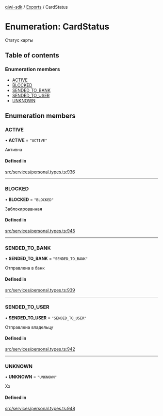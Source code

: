 [qiwi-sdk](../README.md) / [Exports](../modules.md) / CardStatus

# Enumeration: CardStatus

Статус карты

## Table of contents

### Enumeration members

- [ACTIVE](CardStatus.md#active)
- [BLOCKED](CardStatus.md#blocked)
- [SENDED\_TO\_BANK](CardStatus.md#sended_to_bank)
- [SENDED\_TO\_USER](CardStatus.md#sended_to_user)
- [UNKNOWN](CardStatus.md#unknown)

## Enumeration members

### ACTIVE

• **ACTIVE** = `"ACTIVE"`

Активна

#### Defined in

[src/services/personal.types.ts:936](https://github.com/AlexXanderGrib/node-qiwi-sdk/blob/9138ec0/src/services/personal.types.ts#L936)

___

### BLOCKED

• **BLOCKED** = `"BLOCKED"`

Заблокированная

#### Defined in

[src/services/personal.types.ts:945](https://github.com/AlexXanderGrib/node-qiwi-sdk/blob/9138ec0/src/services/personal.types.ts#L945)

___

### SENDED\_TO\_BANK

• **SENDED\_TO\_BANK** = `"SENDED_TO_BANK"`

Отправлена в банк

#### Defined in

[src/services/personal.types.ts:939](https://github.com/AlexXanderGrib/node-qiwi-sdk/blob/9138ec0/src/services/personal.types.ts#L939)

___

### SENDED\_TO\_USER

• **SENDED\_TO\_USER** = `"SENDED_TO_USER"`

Отправлена владельцу

#### Defined in

[src/services/personal.types.ts:942](https://github.com/AlexXanderGrib/node-qiwi-sdk/blob/9138ec0/src/services/personal.types.ts#L942)

___

### UNKNOWN

• **UNKNOWN** = `"UNKNOWN"`

Хз

#### Defined in

[src/services/personal.types.ts:948](https://github.com/AlexXanderGrib/node-qiwi-sdk/blob/9138ec0/src/services/personal.types.ts#L948)
